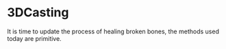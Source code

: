 # 3DCasting
It is time to update the process of healing broken bones, the methods used today are primitive.

